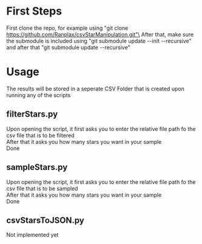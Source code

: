 # First Steps
First clone the repo, for example using "git clone https://github.com/Ranplax/csvStarManipulation.git"\
After that, make sure the submodule is included using "git submodule update --init --recursive" and after that "git submodule update --recursive"

# Usage
The results will be stored in a seperate CSV Folder that is created upon running any of the scripts
## filterStars.py
Upon opening the script, it first asks you to enter the relative file path fo the csv file that is to be filtered\
After that it asks you how many stars you want in your sample\
Done
## sampleStars.py
Upon opening the script, it first asks you to enter the relative file path fo the csv file that is to be sampled\
After that it asks you how many stars you want in your sample\
Done
## csvStarsToJSON.py
Not implemented yet
